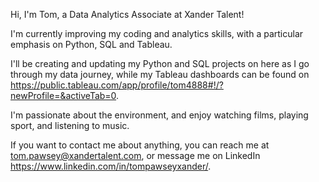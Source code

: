 Hi, I'm Tom, a Data Analytics Associate at Xander Talent!

I'm currently improving my coding and analytics skills, with a particular emphasis on Python, SQL and Tableau.

I'll be creating and updating my Python and SQL projects on here as I go through my data journey, while my Tableau dashboards can be found on https://public.tableau.com/app/profile/tom4888#!/?newProfile=&activeTab=0.

I'm passionate about the environment, and enjoy watching films, playing sport, and listening to music.

If you want to contact me about anything, you can reach me at tom.pawsey@xandertalent.com, or message me on LinkedIn https://www.linkedin.com/in/tompawseyxander/.

<!---
tom-pawsey/tom-pawsey is a ✨ special ✨ repository because its `README.md` (this file) appears on your GitHub profile.
You can click the Preview link to take a look at your changes.
--->
